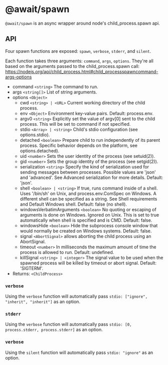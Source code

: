 # @await/spawn

`@await/spawn` is an async wrapper around node's child_process.spawn api.

## API
Four spawn functions are exposed: `spawn`, `verbose`, `stderr`, and `silent`.

Each function takes three arguments: `command`, `args`, `options`.
They're all based on the arguments passed to the child_process.spawn call:
https://nodejs.org/api/child_process.html#child_processspawncommand-args-options

- command `<string>` The command to run.
- args `<string[]>` List of string arguments.
- options `<Object>`
    - cwd `<string> | <URL>` Current working directory of the child process.
    - env `<Object>` Environment key-value pairs. Default: process.env.
    - argv0 `<string>` Explicitly set the value of argv[0] sent to the child process. This will be set to command if not specified.
    - stdio `<Array> | <string>` Child's stdio configuration (see options.stdio).
    - detached `<boolean>` Prepare child to run independently of its parent process. Specific behavior depends on the platform, see options.detached).
    - uid `<number>` Sets the user identity of the process (see setuid(2)).
    - gid `<number>` Sets the group identity of the process (see setgid(2)).
    - serialization `<string>` Specify the kind of serialization used for sending messages between processes. Possible values are 'json' and 'advanced'. See Advanced serialization for more details. Default: 'json'.
    - shell `<boolean> | <string>` If true, runs command inside of a shell. Uses '/bin/sh' on Unix, and process.env.ComSpec on Windows. A different shell can be specified as a string. See Shell requirements and Default Windows shell. Default: false (no shell).
    - windowsVerbatimArguments `<boolean>` No quoting or escaping of arguments is done on Windows. Ignored on Unix. This is set to true automatically when shell is specified and is CMD. Default: false.
    - windowsHide `<boolean>` Hide the subprocess console window that would normally be created on Windows systems. Default: false.
    - signal `<AbortSignal>` allows aborting the child process using an AbortSignal.
    - timeout `<number>` In milliseconds the maximum amount of time the process is allowed to run. Default: undefined.
    - killSignal `<string> | <integer>` The signal value to be used when the spawned process will be killed by timeout or abort signal. Default: 'SIGTERM'.
- Returns: `<ChildProcess>`

### `verbose`
Using the `verbose` function will automatically pass `stdio: ["ignore", "inherit", "inherit"]` as an option.

### `stderr`
Using the `verbose` function will automatically pass `stdio: [0, process.stderr, process.stderr]` as an option.

### `verbose`
Using the `silent` function will automatically pass `stdio: "ignore"` as an option.
